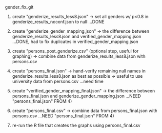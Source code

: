 gender_fix_git

1) create "genderize_results_less8.json"
	-> set all genders w/ p<0.8 in genderize_results_noconf.json to null
	...DONE

2) create "genderize_gender_mapping.json"
	-> the difference between genderize_results_less8.json and verified_gender_mapping.json
	...DONE, had to fix duplicates in verified_gender_mapping.json

3) create "persons_post_genderize.csv" (optional step, useful for graphing)
	-> combine data from genderize_results_less8.json with persons.csv

4) create "persons_final.json"
	-> hand-verify remaining null names in genderize_results_less8.json as best as possible
	-> useful to use university data from persons.csv
	...need time

5) create "verified_gender_mapping_final.json"
	-> the difference between persons_final.json and genderize_gender_mapping.json
	...NEED "persons_final.json" FROM 4)

6) create "persons_final.csv"
	-> combine data from persons_final.json with persons.csv
	...NEED "persons_final.json" FROM 4)

7) re-run the R file that creates the graphs using persons_final.csv